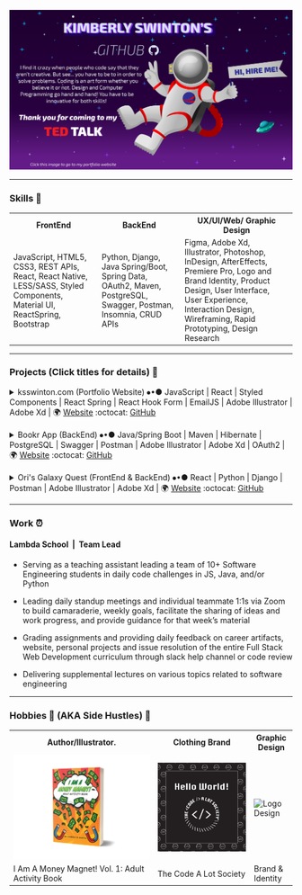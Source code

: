 [![Kimberly's Portfolio Banner](./images/GitHubBanner.png)](https://ksswinton.com)

---

### Skills 🌱

<table>
  <tr>
    <th>FrontEnd</th>
    <th>BackEnd</th>
    <th>UX/UI/Web/ Graphic Design </th>
    
  </tr>
  <tr>
    <td> 
        JavaScript, HTML5, CSS3, REST APIs, React, React Native, LESS/SASS, Styled Components, Material UI, ReactSpring, Bootstrap
    </td>
    <td>
        Python, Django, Java Spring/Boot, Spring Data, OAuth2, Maven, PostgreSQL, Swagger, Postman, Insomnia, CRUD APIs 
    </td>
    <td>
       Figma, Adobe Xd, Illustrator, Photoshop, InDesign, AfterEffects, Premiere Pro, Logo and Brand Identity, Product Design, User Interface, User Experience, Interaction Design, Wireframing, Rapid Prototyping, Design Research
  </tr>
  
</table>

---

### Projects (Click titles for details) 🔭



<details> 
<summary> ksswinton.com (Portfolio Website) ⦁•● JavaScript | React | Styled Components | React Spring | React Hook Form | EmailJS | Adobe Illustrator | Adobe Xd | 🌍 <a href="ksswinton.com">Website</a> :octocat: <a href="https://github.com/KSSwimmy/portfolio_V3">GitHub</a> </summary>

- Portfolio website displaying projects and my love for space
- Built FrontEnd with ReactJS (React JavaScript)
- Used Styled Components for CSS styling 
- React Spring for the parallax effect
- Font Awesome for most icons (The Adobe icons I had to create from scratch)
- EmailJS for sending any messages from the form on the site to my email
- React Hook Form was implemented to easily create a form using React Hooks
- Designed the planets, stars, and ect using Adobe Illustrator
- Assembled the page layout in Adobe Xd
</details>
<br>
<details>
<summary> Bookr App (BackEnd) ⦁•● Java/Spring Boot | Maven | Hibernate | PostgreSQL | Swagger | Postman | Adobe Illustrator | Adobe Xd | OAuth2 | 🌍 <a href="https://bookr.vercel.app/login">Website</a> :octocat: <a href="https://github.com/BW-BookR-2019/BE">GitHub</a> </summary>

- An app that allows its users to review books
- Built BackEnd with Java/Spring Boot
- Deployed using Maven (While using IntelliJ as an IDE)
- Built the database using PostgreSQL
- Connected FrontEnd Devs using Swagger 
- Built and checked the functionality of the CRUD **(CREATE READ UPDATE and DELETE)** API requests using Postman
-  Adobe Illustrator was used to create the UI page layout

*Personally, I'd like to come back and rebuild this project, however I'd prefer to use open source APIs to help out with the backend. Or maybe I'll build it using C++ 🤔*
</details>
<br>
<details> 
<summary>Ori's Galaxy Quest (FrontEnd & BackEnd) ⦁•● React | Python | Django | Postman | Adobe Illustrator | Adobe Xd | 🌍 <a href="https://cocky-davinci-344c63.netlify.app/">Website</a>
 :octocat: <a href="https://github.com/Cakewalk-CS">GitHub</a></summary>

- built an interactive Multi-User Dungeon (MUD) client and server in groups.
***Backend*** 
- Built the backend using Python & Django framework
- Built and checked the functionality of the CRUD **(CREATE READ UPDATE and DELETE)** API requests using Postman
***Frontend*** 
- ReactJS
- Adobe Illustrator and Xd were used to design the landing page's layout and functionality
</details>

---
### Work ⏰

#### Lambda School &nbsp;|&nbsp;&nbsp;Team Lead

- Serving as a teaching assistant leading a team of 10+ Software Engineering students in daily code challenges in JS, Java, and/or Python 

- Leading daily standup meetings and individual teammate 1:1s via Zoom to build camaraderie, weekly goals, facilitate the sharing of ideas and work progress, and provide guidance for that week’s material 

- Grading assignments and providing daily feedback on career artifacts, website, personal projects and issue resolution of the entire Full Stack Web Development curriculum through slack help channel or code review 

- Delivering supplemental lectures on various topics related to software engineering


---

### Hobbies 🎨 (AKA Side Hustles) 💸 



<table>
  <tr>
    <th>Author/Illustrator.</th>
    <th>Clothing Brand</th>
    <th>Graphic Design</th>
    
  </tr>
  <tr>
    <td> 
        <a href="https://www.amazon.com/Am-Money-Magnet-Vol-Activity/dp/B09LZQMHSL">
            <img  src=
            "./images/book.png" 
            alt="my book" width="900">
        </a> 
    </td>
    <td>
        <a href="https://www.tcals10k.com/">
        <img  src=
        "./images/tcalsHELLO.png" 
        alt="Clothing Brand" width="700">
    </td>
    <td>
        <img  src=
        "./images/RHNSLogo.png" 
        alt="Logo Design" width="700">
        </td>
  </tr>
  <tr>
    <td>I Am A Money Magnet! Vol. 1: Adult Activity Book</td>
    <td>The Code A Lot Society</td>
    <td>Brand & Identity </td>
  </tr>
</table>



